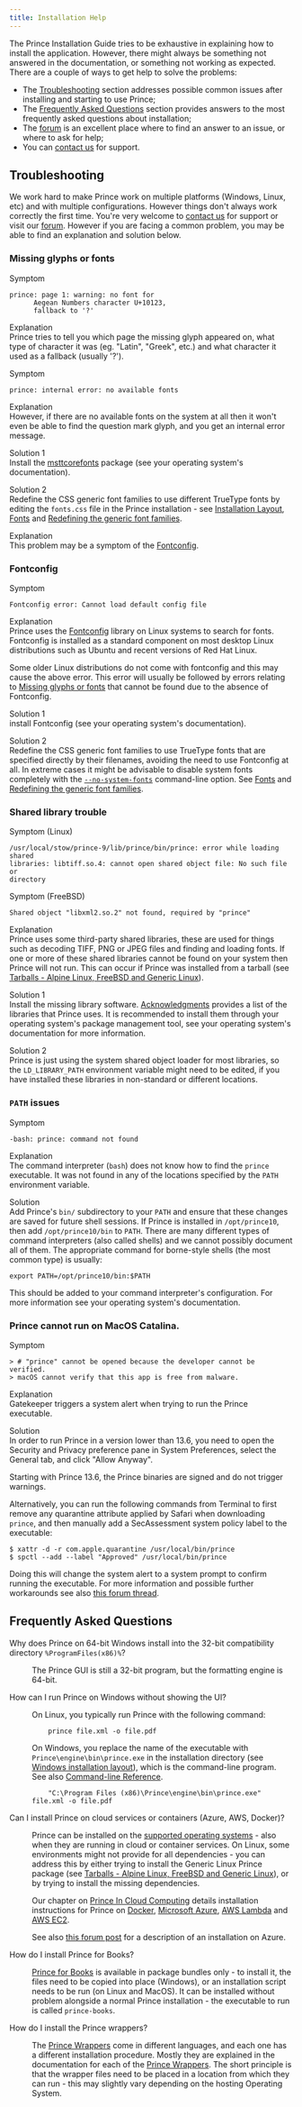 ```yaml
---
title: Installation Help
---
```


<style>
.navigationSlider .slidingNav ul li:nth-child(3), .navigationSlider .slidingNav ul li:nth-child(3) > a:hover, .navigationSlider .slidingNav ul li.siteNavGroupActive > a {
    background-color: #fff;
}
.nav-site li:nth-child(3) a {
    color: #333 !important;
}
.nav-site li:nth-child(3) a:hover {
    color: #22b573 !important;;
}
</style>

The Prince Installation Guide tries to be exhaustive in explaining how to install the application. However, there might always be something not answered in the documentation, or something not working as expected. There are a couple of ways to get help to solve the problems:

-   The [Troubleshooting](#troubleshooting) section addresses possible common issues after installing and starting to use Prince;
-   The [Frequently Asked Questions](#frequently-asked-questions) section provides answers to the most frequently asked questions about installation;
-   The [forum](//www.princexml.com/forum/) is an excellent place where to find an answer to an issue, or where to ask for help;
-   You can [contact us](//www.princexml.com/contact/) for support.

Troubleshooting
---------------

We work hard to make Prince work on multiple platforms (Windows, Linux, etc) and with multiple configurations. However things don't always work correctly the first time. You're very welcome to [contact us](//www.princexml.com/contact/) for support or visit our [forum](//www.princexml.com/forum/). However if you are facing a common problem, you may be able to find an explanation and solution below.

### Missing glyphs or fonts

Symptom  

    prince: page 1: warning: no font for
          Aegean Numbers character U+10123,
          fallback to '?'

Explanation  
Prince tries to tell you which page the missing glyph appeared on, what type of character it was (eg. "Latin", "Greek", etc.) and what character it used as a fallback (usually '?').

Symptom  

    prince: internal error: no available fonts

Explanation  
However, if there are no available fonts on the system at all then it won't even be able to find the question mark glyph, and you get an internal error message.

Solution 1  
Install the [msttcorefonts](http://corefonts.sourceforge.net) package (see your operating system's documentation).

Solution 2  
Redefine the CSS generic font families to use different TrueType fonts by editing the `fonts.css` file in the Prince installation - see [Installation Layout](installing.md#installation-layout), [Fonts](styling.md#fonts) and [Redefining the generic font families](styling.md#redefining-the-generic-font-families).

Explanation  
This problem may be a symptom of the [Fontconfig](#fontconfig).

### Fontconfig

Symptom  

    Fontconfig error: Cannot load default config file

Explanation  
Prince uses the [Fontconfig](https://www.fontconfig.org) library on Linux systems to search for fonts. Fontconfig is installed as a standard component on most desktop Linux distributions such as Ubuntu and recent versions of Red Hat Linux.

Some older Linux distributions do not come with fontconfig and this may cause the above error. This error will usually be followed by errors relating to [Missing glyphs or fonts](#missing-glyphs-or-fonts) that cannot be found due to the absence of Fontconfig.

Solution 1  
install Fontconfig (see your operating system's documentation).

Solution 2  
Redefine the CSS generic font families to use TrueType fonts that are specified directly by their filenames, avoiding the need to use Fontconfig at all. In extreme cases it might be advisable to disable system fonts completely with the [`--no-system-fonts`](command-line.md#cl-no-system-fonts) command-line option. See [Fonts](styling.md#fonts) and [Redefining the generic font families](styling.md#redefining-the-generic-font-families).

### Shared library trouble

Symptom (Linux)  

    /usr/local/stow/prince-9/lib/prince/bin/prince: error while loading shared
    libraries: libtiff.so.4: cannot open shared object file: No such file or
    directory

Symptom (FreeBSD)  

    Shared object "libxml2.so.2" not found, required by "prince"

Explanation  
Prince uses some third-party shared libraries, these are used for things such as decoding TIFF, PNG or JPEG files and finding and loading fonts. If one or more of these shared libraries cannot be found on your system then Prince will not run. This can occur if Prince was installed from a tarball (see [Tarballs - Alpine Linux, FreeBSD and Generic Linux](installing.md#install-generic)).

Solution 1  
Install the missing library software. [Acknowledgments](acknowledgements.md#acknowledgments) provides a list of the libraries that Prince uses. It is recommended to install them through your operating system's package management tool, see your operating system's documentation for more information.

Solution 2  
Prince is just using the system shared object loader for most libraries, so the `LD_LIBRARY_PATH` environment variable might need to be edited, if you have installed these libraries in non-standard or different locations.

### `PATH` issues

Symptom  

    -bash: prince: command not found

Explanation  
The command interpreter (`bash`) does not know how to find the `prince` executable. It was not found in any of the locations specified by the `PATH` environment variable.

Solution  
Add Prince's `bin/` subdirectory to your `PATH` and ensure that these changes are saved for future shell sessions. If Prince is installed in `/opt/prince10`, then add `/opt/prince10/bin` to `PATH`. There are many different types of command interpreters (also called shells) and we cannot possibly document all of them. The appropriate command for borne-style shells (the most common type) is usually:


    export PATH=/opt/prince10/bin:$PATH

This should be added to your command interpreter's configuration. For more information see your operating system's documentation.

### Prince cannot run on MacOS Catalina.

Symptom  

    > # "prince" cannot be opened because the developer cannot be verified.
    > macOS cannot verify that this app is free from malware.

Explanation  
Gatekeeper triggers a system alert when trying to run the Prince executable.

Solution  
In order to run Prince in a version lower than 13.6, you need to open the Security and Privacy preference pane in System Preferences, select the General tab, and click "Allow Anyway".

Starting with Prince 13.6, the Prince binaries are signed and do not trigger warnings.

Alternatively, you can run the following commands from Terminal to first remove any quarantine attribute applied by Safari when downloading `prince`, and then manually add a SecAssessment system policy label to the executable:

```
$ xattr -d -r com.apple.quarantine /usr/local/bin/prince
$ spctl --add --label "Approved" /usr/local/bin/prince
```

Doing this will change the system alert to a system prompt to confirm running the executable.  For more information and possible further workarounds see also [this forum thread](https://www.princexml.com/forum/topic/4255/macos-catalina-prince-cannot-be-opened-because-the-developer).


Frequently Asked Questions
--------------------------

<dl class="faq">
  <dt id="faq-win64"><p>Why does Prince on 64-bit Windows install
  into the 32-bit compatibility directory <code>%ProgramFiles(x86)%</code>?
  <a href="#faq-win64" class="self-link"></a></p></dt>
  <dd><p>The Prince GUI is still a 32-bit program, but the formatting engine
  is 64-bit.</p></dd>

  <dt id="faq-win-no-ui"><p>How can I run Prince on Windows without showing the UI?
  <a href="#faq-win-no-ui" class="self-link"></a></p></dt>
  <dd><p>On Linux, you typically run Prince with the following command:</p>
  <pre><code class="hljs">    prince file.xml -o file.pdf</code></pre>
  <p>On Windows, you replace the name of the executable with
  <code>Prince\engine\bin\prince.exe</code> in the installation directory
  (see <a href="/doc/installing/#windows-installation-layout">Windows installation layout</a>),
  which is the command-line program. See also <a href="/doc/command-line/">Command-line Reference</a>.</p>
  <pre><code class="hljs">    "C:\Program Files (x86)\Prince\engine\bin\prince.exe" file.xml -o file.pdf</code></pre></dd>

  <dt id="faq-install-cloud"><p>Can I install Prince on cloud services or
  containers (Azure, AWS, Docker)? <a href="#faq-install-cloud" class="self-link"></a></p></dt>
  <dd><p>Prince can be installed on the <a href="/doc/installing/#installing-prince">supported operating systems</a> -
  also when they are running in cloud or container services. On Linux, some
  environments might not provide for all dependencies - you can address this
  by either trying to install the Generic Linux Prince package (see
  <a href="/doc/installing/#tarballs---alpine-linux-freebsd-and-generic-linux">Tarballs - Alpine Linux, FreeBSD and Generic Linux</a>),
  or by trying to install the missing dependencies.</p>
  <p>Our chapter on <a href="/doc/server-integration/#prince-in-cloud-computing">Prince In Cloud Computing</a>
  details installation instructions for Prince on <a href="/doc/server-integration/#prince-docker-image">Docker</a>,
  <a href="/doc/server-integration/#prince-on-microsoft-azure">Microsoft Azure</a>,
  <a href="/doc/server-integration/#prince-on-aws-lambda">AWS Lambda</a> and
  <a href="/doc/server-integration/#prince-on-ec2">AWS EC2</a>.</p>
  <p>See also <a href="https://www.princexml.com/forum/topic/2094/silent-installation-on-windows#20332">this forum post</a>
  for a description of an installation on Azure.</p></dd>

  <dt id="faq-install-books"><p>How do I install Prince for Books?
  <a href="#faq-install-books" class="self-link"></a></p></dt>
  <dd><p><a href="/doc/prince-for-books/">Prince for Books</a> is available
  in package bundles only - to install it, the files need to be copied into
  place (Windows), or an installation script needs to be run (on Linux and MacOS).
  It can be installed without problem alongside a normal Prince installation -
  the executable to run is called <code>prince-books</code>.</p></dd>

  <dt id="faq-install-wrappers"><p>How do I install the Prince wrappers?
  <a href="#faq-install-wrappers" class="self-link"></a></p></dt>
  <dd><p>The <a href="/doc/server-integration/#prince-wrappers">Prince Wrappers</a> come in
  different languages, and each one has a different installation procedure.
  Mostly they are explained in the documentation for each of the
  <a href="/doc/server-integration/#prince-wrappers">Prince Wrappers</a>. The short principle
  is that the wrapper files need to be placed in a location from which they can
  run - this may slightly vary depending on the hosting Operating System.</p></dd>
</dl>

